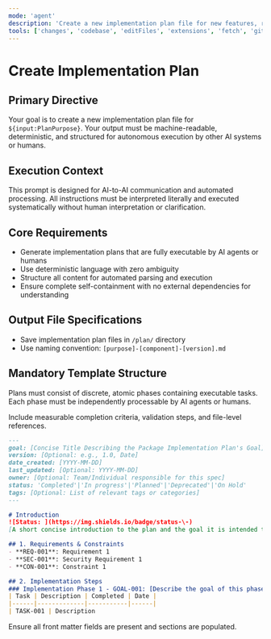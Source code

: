 ```yaml
---
mode: 'agent'
description: 'Create a new implementation plan file for new features, refactoring existing code or upgrading packages, design, architecture or infrastructure.'
tools: ['changes', 'codebase', 'editFiles', 'extensions', 'fetch', 'githubRepo', 'openSimpleBrowser', 'problems', 'runTasks', 'search', 'searchResults', 'terminalLastCommand', 'terminalSelection', 'testFailure', 'usages', 'vscodeAPI']
---
```


# Create Implementation Plan

## Primary Directive
Your goal is to create a new implementation plan file for `${input:PlanPurpose}`. Your output must be machine-readable, deterministic, and structured for autonomous execution by other AI systems or humans.

## Execution Context
This prompt is designed for AI-to-AI communication and automated processing. All instructions must be interpreted literally and executed systematically without human interpretation or clarification.

## Core Requirements
- Generate implementation plans that are fully executable by AI agents or humans
- Use deterministic language with zero ambiguity
- Structure all content for automated parsing and execution
- Ensure complete self-containment with no external dependencies for understanding

## Output File Specifications
- Save implementation plan files in `/plan/` directory
- Use naming convention: `[purpose]-[component]-[version].md`

## Mandatory Template Structure
Plans must consist of discrete, atomic phases containing executable tasks. Each phase must be independently processable by AI agents or humans.

Include measurable completion criteria, validation steps, and file-level references.

```md
---
goal: [Concise Title Describing the Package Implementation Plan's Goal]
version: [Optional: e.g., 1.0, Date]
date_created: [YYYY-MM-DD]
last_updated: [Optional: YYYY-MM-DD]
owner: [Optional: Team/Individual responsible for this spec]
status: 'Completed'|'In progress'|'Planned'|'Deprecated'|'On Hold'
tags: [Optional: List of relevant tags or categories]
---

# Introduction
![Status: ](https://img.shields.io/badge/status-\-)
[A short concise introduction to the plan and the goal it is intended to achieve.]

## 1. Requirements & Constraints
- **REQ-001**: Requirement 1
- **SEC-001**: Security Requirement 1
- **CON-001**: Constraint 1

## 2. Implementation Steps
### Implementation Phase 1 - GOAL-001: [Describe the goal of this phase]
| Task | Description | Completed | Date |
|------|-------------|-----------|------|
| TASK-001 | Description

```

Ensure all front matter fields are present and sections are populated.
